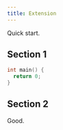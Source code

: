 ```yaml
---
title: Extension
---
```


Quick start.

## Section 1

```c
int main() {
  return 0;
}
```

## Section 2

Good.

